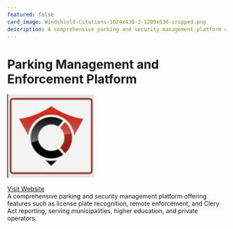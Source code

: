 ```yaml
---
featured: false
card_image: Windshield-Citations-1024x430-2-1200x630-cropped.png
description: A comprehensive parking and security management platform offering features such as license plate recognition, remote enforcement, and Clery Act reporting, serving municipalities, higher education, and private operators.
---
```


# Parking Management and Enforcement Platform
<img src="Windshield-Citations-1024x430-2-1200x630-cropped.png" alt="Logo" style="max-width: 200px; height: auto;">

<a href="https://operationscommander.com/">Visit Website</a>  
A comprehensive parking and security management platform offering features such as license plate recognition, remote enforcement, and Clery Act reporting, serving municipalities, higher education, and private operators.
